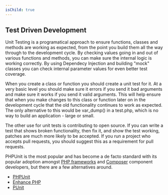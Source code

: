 ```yaml
---
isChild: true
---
```


## Test Driven Development

Unit Testing is a programatical approach to ensure functions, classes and methods are working as 
expected, from the point you build them all the way through to the development cycle. By checking 
values going in and out of various functions and methods, you can make sure the internal logic is 
working correctly. By using Dependecy Injection and building "mock" classes you can check internal 
parameter values for even better test coverage.

When you create a class or function you should create a unit test for it. At a very basic level you should 
make sure it errors if you send it bad arguments and make sure it works if you send it valid arguments. 
This will help ensure that when you make changes to this class or function later on in the development 
cycle that the old functionality continues to work as expected. The only alternative to this would be 
var_dump() in a test.php, which is no way to build an application - large or small.

The other use for unit tests is contributing to open source. If you can write a test that shows broken 
functionality, then fix it, and show the test working, patches are much more likely to be accepted. If 
you run a project who accepts pull requests, you should suggest this as a requirement for pull requests.

PHPUnit is the most popular and has become a de facto standard with its popular adoption amongst [PHP 
frameworks][phpfws] and [Composer][composer] component developers, but there are a few alternatives around.

* [PHPUnit](http://phpunit.de/)
* [Enhance PHP](http://www.enhance-php.com/)
* [PUnit](http://punit.smf.me.uk/)

[phpfws]: /#libraries_and_frameworks
[composer]: /#composer_and_packagist